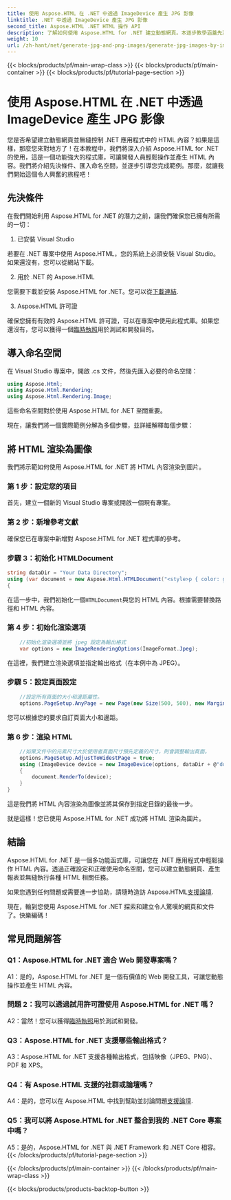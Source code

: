 ```yaml
---
title: 使用 Aspose.HTML 在 .NET 中透過 ImageDevice 產生 JPG 影像
linktitle: .NET 中透過 ImageDevice 產生 JPG 影像
second_title: Aspose.HTML .NET HTML 操作 API
description: 了解如何使用 Aspose.HTML for .NET 建立動態網頁。本逐步教學涵蓋先決條件、命名空間以及將 HTML 渲染為圖片。
weight: 10
url: /zh-hant/net/generate-jpg-and-png-images/generate-jpg-images-by-imagedevice/
---
```


{{< blocks/products/pf/main-wrap-class >}}
{{< blocks/products/pf/main-container >}}
{{< blocks/products/pf/tutorial-page-section >}}

# 使用 Aspose.HTML 在 .NET 中透過 ImageDevice 產生 JPG 影像


您是否希望建立動態網頁並無縫控制 .NET 應用程式中的 HTML 內容？如果是這樣，那麼您來對地方了！在本教程中，我們將深入介紹 Aspose.HTML for .NET 的使用，這是一個功能強大的程式庫，可讓開發人員輕鬆操作並產生 HTML 內容。我們將介紹先決條件、匯入命名空間，並逐步引導您完成範例。那麼，就讓我們開始這個令人興奮的旅程吧！

## 先決條件

在我們開始利用 Aspose.HTML for .NET 的潛力之前，讓我們確保您已擁有所需的一切：

1. 已安裝 Visual Studio

若要在 .NET 專案中使用 Aspose.HTML，您的系統上必須安裝 Visual Studio。如果還沒有，您可以從網站下載。

2. 用於 .NET 的 Aspose.HTML

您需要下載並安裝 Aspose.HTML for .NET。您可以從[下載連結](https://releases.aspose.com/html/net/).

3. Aspose.HTML 許可證

確保您擁有有效的 Aspose.HTML 許可證，可以在專案中使用此程式庫。如果您還沒有，您可以獲得一個[臨時執照](https://purchase.aspose.com/temporary-license/)用於測試和開發目的。

## 導入命名空間

在 Visual Studio 專案中，開啟 .cs 文件，然後先匯入必要的命名空間：

```csharp
using Aspose.Html;
using Aspose.Html.Rendering;
using Aspose.Html.Rendering.Image;
```

這些命名空間對於使用 Aspose.HTML for .NET 至關重要。

現在，讓我們將一個實際範例分解為多個步驟，並詳細解釋每個步驟：

## 將 HTML 渲染為圖像

我們將示範如何使用 Aspose.HTML for .NET 將 HTML 內容渲染到圖片。

### 第 1 步：設定您的項目

首先，建立一個新的 Visual Studio 專案或開啟一個現有專案。

### 第 2 步：新增參考文獻

確保您已在專案中新增對 Aspose.HTML for .NET 程式庫的參考。

### 步驟 3：初始化 HTMLDocument

```csharp
string dataDir = "Your Data Directory";
using (var document = new Aspose.Html.HTMLDocument("<style>p { color: green; }</style><p>my first paragraph</p>", @"c:\work\"))
{
```

在這一步中，我們初始化一個`HTMLDocument`與您的 HTML 內容。根據需要替換路徑和 HTML 內容。

### 第 4 步：初始化渲染選項

```csharp
    //初始化渲染選項並將 jpeg 設定為輸出格式
    var options = new ImageRenderingOptions(ImageFormat.Jpeg);
```

在這裡，我們建立渲染選項並指定輸出格式（在本例中為 JPEG）。

### 步驟 5：設定頁面設定

```csharp
    //設定所有頁面的大小和邊距屬性。
    options.PageSetup.AnyPage = new Page(new Size(500, 500), new Margin(50, 50, 50, 50));
```

您可以根據您的要求自訂頁面大小和邊距。

### 第 6 步：渲染 HTML

```csharp
    //如果文件中的元素尺寸大於使用者頁面尺寸預先定義的尺寸，則會調整輸出頁面。
    options.PageSetup.AdjustToWidestPage = true;
    using (ImageDevice device = new ImageDevice(options, dataDir + @"document_out.jpg"))
    {
        document.RenderTo(device);
    }
}
```

這是我們將 HTML 內容渲染為圖像並將其保存到指定目錄的最後一步。

就是這樣！您已使用 Aspose.HTML for .NET 成功將 HTML 渲染為圖片。

## 結論

Aspose.HTML for .NET 是一個多功能函式庫，可讓您在 .NET 應用程式中輕鬆操作 HTML 內容。透過正確設定和正確使用命名空間，您可以建立動態網頁、產生報表並無縫執行各種 HTML 相關任務。

如果您遇到任何問題或需要進一步協助，請隨時造訪 Aspose.HTML[支援論壇](https://forum.aspose.com/).

現在，輪到您使用 Aspose.HTML for .NET 探索和建立令人驚嘆的網頁和文件了。快樂編碼！

## 常見問題解答

### Q1：Aspose.HTML for .NET 適合 Web 開發專案嗎？
   
A1：是的，Aspose.HTML for .NET 是一個有價值的 Web 開發工具，可讓您動態操作並產生 HTML 內容。

### 問題 2：我可以透過試用許可證使用 Aspose.HTML for .NET 嗎？
   
 A2：當然！您可以獲得[臨時執照](https://purchase.aspose.com/temporary-license/)用於測試和開發。

### Q3：Aspose.HTML for .NET 支援哪些輸出格式？
   
A3：Aspose.HTML for .NET 支援各種輸出格式，包括映像（JPEG、PNG）、PDF 和 XPS。

### Q4：有 Aspose.HTML 支援的社群或論壇嗎？
   
 A4：是的，您可以在 Aspose.HTML 中找到幫助並討論問題[支援論壇](https://forum.aspose.com/).

### Q5：我可以將 Aspose.HTML for .NET 整合到我的 .NET Core 專案中嗎？

A5：是的，Aspose.HTML for .NET 與 .NET Framework 和 .NET Core 相容。
{{< /blocks/products/pf/tutorial-page-section >}}

{{< /blocks/products/pf/main-container >}}
{{< /blocks/products/pf/main-wrap-class >}}

{{< blocks/products/products-backtop-button >}}
